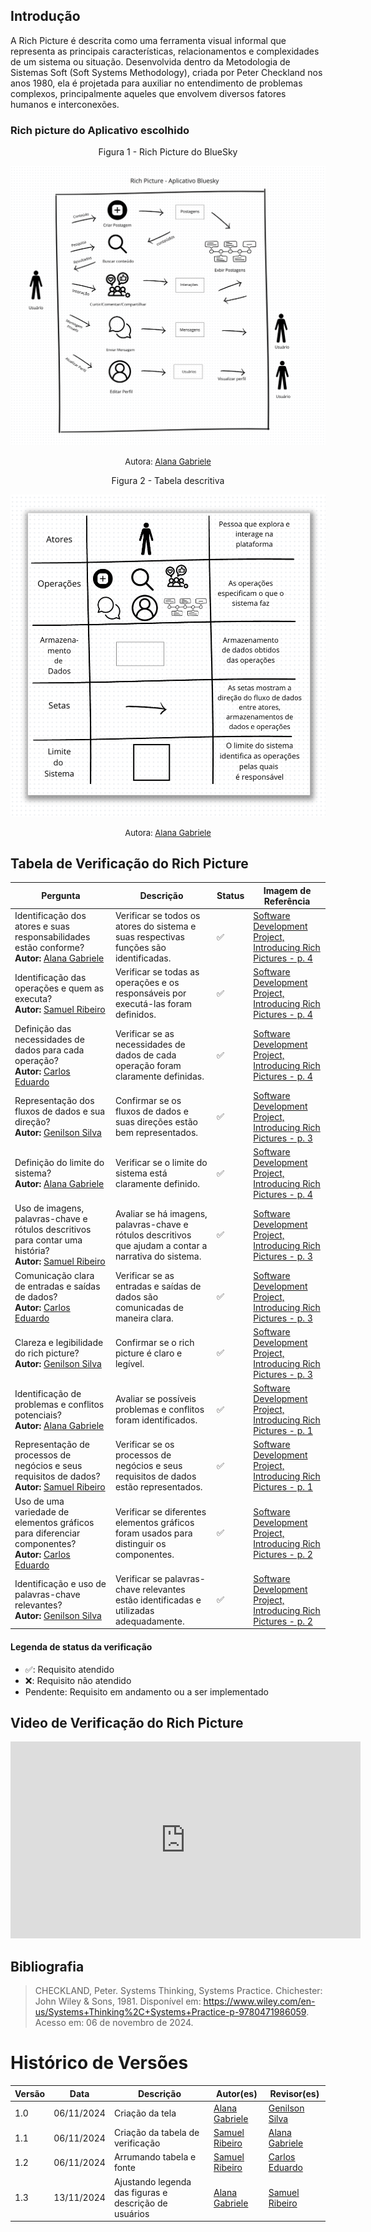 ## Introdução

A Rich Picture é descrita como uma ferramenta visual informal que representa as principais características, relacionamentos e complexidades de um sistema ou situação. Desenvolvida dentro da Metodologia de Sistemas Soft (Soft Systems Methodology), criada por Peter Checkland nos anos 1980, ela é projetada para auxiliar no entendimento de problemas complexos, principalmente aqueles que envolvem diversos fatores humanos e interconexões.

### Rich picture do Aplicativo escolhido

<p style="text-align: center">Figura 1 - Rich Picture do BlueSky</p>

![Rich Picture - BlueSky](imagens/rpAlana.png)

<font size="2"><p style="text-align: center"> Autora: [Alana Gabriele](https://github.com/alanagabriele) </p></font>

<div style="text-align: center">
<p>Figura 2 - Tabela descritiva</p>
</div>

![Rich Picture - BlueSky](imagens/rp2Alana.png)

<font size="2"><p style="text-align: center"> Autora: [Alana Gabriele](https://github.com/alanagabriele) </p></font>

## Tabela de Verificação do Rich Picture

| Pergunta                                                                                                                                          | Descrição                                                                                               | Status | Imagem de Referência                                                                       |
| ------------------------------------------------------------------------------------------------------------------------------------------------- | ------------------------------------------------------------------------------------------------------- | ------ | ------------------------------------------------------------------------------------------ |
| Identificação dos atores e suas responsabilidades estão conforme? <br> **Autor:** [Alana Gabriele](https://github.com/alanagabriele)              | Verificar se todos os atores do sistema e suas respectivas funções são identificadas.                   | ✅     | [Software Development Project, Introducing Rich Pictures - p. 4](imagens/imgTabela/01.jpg) |
| Identificação das operações e quem as executa? <br> **Autor:** [Samuel Ribeiro](https://github.com/SamuelRicosta)                                 | Verificar se todas as operações e os responsáveis por executá-las foram definidos.                      | ✅     | [Software Development Project, Introducing Rich Pictures - p. 4](imagens/imgTabela/02.jpg) |
| Definição das necessidades de dados para cada operação? <br> **Autor:** [Carlos Eduardo](https://github.com/dudupaz)                              | Verificar se as necessidades de dados de cada operação foram claramente definidas.                      | ✅     | [Software Development Project, Introducing Rich Pictures - p. 4](imagens/imgTabela/03.jpg) |
| Representação dos fluxos de dados e sua direção? <br> **Autor:** [Genilson Silva](https://github.com/GenilsonJrs)                                 | Confirmar se os fluxos de dados e suas direções estão bem representados.                                | ✅     | [Software Development Project, Introducing Rich Pictures - p. 3](imagens/imgTabela/04.jpg) |
| Definição do limite do sistema? <br> **Autor:** [Alana Gabriele](https://github.com/alanagabriele)                                                | Verificar se o limite do sistema está claramente definido.                                              | ✅     | [Software Development Project, Introducing Rich Pictures - p. 4](imagens/imgTabela/05.jpg) |
| Uso de imagens, palavras-chave e rótulos descritivos para contar uma história? <br> **Autor:** [Samuel Ribeiro](https://github.com/SamuelRicosta) | Avaliar se há imagens, palavras-chave e rótulos descritivos que ajudam a contar a narrativa do sistema. | ✅     | [Software Development Project, Introducing Rich Pictures - p. 3](imagens/imgTabela/06.jpg) |
| Comunicação clara de entradas e saídas de dados? <br> **Autor:** [Carlos Eduardo](https://github.com/dudupaz)                                     | Verificar se as entradas e saídas de dados são comunicadas de maneira clara.                            | ✅     | [Software Development Project, Introducing Rich Pictures - p. 3](imagens/imgTabela/07.jpg) |
| Clareza e legibilidade do rich picture? <br> **Autor:** [Genilson Silva](https://github.com/GenilsonJrs)                                          | Confirmar se o rich picture é claro e legível.                                                          | ✅     | [Software Development Project, Introducing Rich Pictures - p. 3](imagens/imgTabela/08.jpg) |
| Identificação de problemas e conflitos potenciais? <br> **Autor:** [Alana Gabriele](https://github.com/alanagabriele)                             | Avaliar se possíveis problemas e conflitos foram identificados.                                         | ✅     | [Software Development Project, Introducing Rich Pictures - p. 1](imagens/imgTabela/09.jpg) |
| Representação de processos de negócios e seus requisitos de dados? <br> **Autor:** [Samuel Ribeiro](https://github.com/SamuelRicosta)             | Verificar se os processos de negócios e seus requisitos de dados estão representados.                   | ✅     | [Software Development Project, Introducing Rich Pictures - p. 1](imagens/imgTabela/10.jpg) |
| Uso de uma variedade de elementos gráficos para diferenciar componentes? <br> **Autor:** [Carlos Eduardo](https://github.com/dudupaz)             | Verificar se diferentes elementos gráficos foram usados para distinguir os componentes.                 | ✅     | [Software Development Project, Introducing Rich Pictures - p. 2](imagens/imgTabela/11.jpg) |
| Identificação e uso de palavras-chave relevantes? <br> **Autor:** [Genilson Silva](https://github.com/GenilsonJrs)                                | Verificar se palavras-chave relevantes estão identificadas e utilizadas adequadamente.                  | ✅     | [Software Development Project, Introducing Rich Pictures - p. 2](imagens/imgTabela/11.jpg) |

#### Legenda de status da verificação

- ✅: Requisito atendido
- ❌: Requisito não atendido
- Pendente: Requisito em andamento ou a ser implementado

## Video de Verificação do Rich Picture

<div style="text-align: center">
<iframe width="560" height="315" src="https://www.youtube.com/embed/j7kqMQ2KPno?si=Fq73EOX0I2VZZzHw" title="YouTube video player" frameborder="0" allow="accelerometer; autoplay; clipboard-write; encrypted-media; gyroscope; picture-in-picture; web-share" referrerpolicy="strict-origin-when-cross-origin" allowfullscreen></iframe></div>

## Bibliografia

> CHECKLAND, Peter. Systems Thinking, Systems Practice. Chichester: John Wiley & Sons, 1981. Disponível em: https://www.wiley.com/en-us/Systems+Thinking%2C+Systems+Practice-p-9780471986059. Acesso em: 06 de novembro de 2024.

# Histórico de Versões

| Versão |    Data    | Descrição                                             | Autor(es)                                          | Revisor(es)                                        |
| ------ | :--------: | ----------------------------------------------------- | -------------------------------------------------- | -------------------------------------------------- |
| 1.0    | 06/11/2024 | Criação da tela                                       | [Alana Gabriele](https://github.com/alanagabriele) | [Genilson Silva](https://github.com/GenilsonJrs)   |
| 1.1    | 06/11/2024 | Criação da tabela de verificação                      | [Samuel Ribeiro](https://github.com/SamuelRicosta) | [Alana Gabriele](https://github.com/alanagabriele) |
| 1.2    | 06/11/2024 | Arrumando tabela e fonte                              | [Samuel Ribeiro](https://github.com/SamuelRicosta) | [Carlos Eduardo](https://github.com/dudupaz)       |
| 1.3    | 13/11/2024 | Ajustando legenda das figuras e descrição de usuários | [Alana Gabriele](https://github.com/alanagabriele) | [Samuel Ribeiro](https://github.com/SamuelRicosta) |
